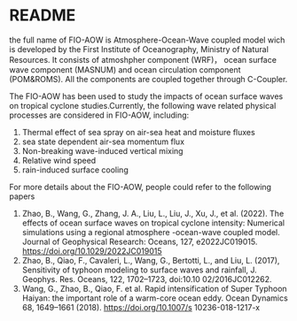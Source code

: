 # README
the full name of FIO-AOW is Atmosphere-Ocean-Wave coupled model wich is developed by the First Institute of Oceanography, Ministry of Natural Resources. It consists of atmoshpher component (WRF)，
ocean surface wave component (MASNUM) and ocean circulation component (POM&ROMS). All the components are coupled together through C-Coupler. 

The FIO-AOW has been used to study the impacts of ocean surface waves on tropical cyclone studies.Currently, the following wave related physical processes are considered in FIO-AOW, including:
1. Thermal effect of sea spray on air-sea heat and moisture fluxes
2. sea state dependent air-sea momentum flux
3. Non-breaking wave-induced vertical mixing
4. Relative wind speed
5. rain-induced surface cooling

For more details about the FIO-AOW, people could refer to the following papers
1. Zhao, B., Wang, G., Zhang, J. A., Liu, L., Liu, J., Xu, J., et al. (2022). The effects of ocean surface waves on tropical cyclone intensity: Numerical simulations using a regional atmosphere
   -ocean-wave coupled model. Journal of Geophysical Research: Oceans, 127, e2022JC019015. https://doi.org/10.1029/2022JC019015
2. Zhao, B., Qiao, F., Cavaleri, L., Wang, G., Bertotti, L., and Liu, L. (2017), Sensitivity of typhoon modeling to surface waves and rainfall, J. Geophys. Res. Oceans, 122, 1702–1723, doi:10.10
   02/2016JC012262.
3. Wang, G., Zhao, B., Qiao, F. et al. Rapid intensification of Super Typhoon Haiyan: the important role of a warm-core ocean eddy. Ocean Dynamics 68, 1649–1661 (2018). https://doi.org/10.1007/s
   10236-018-1217-x

